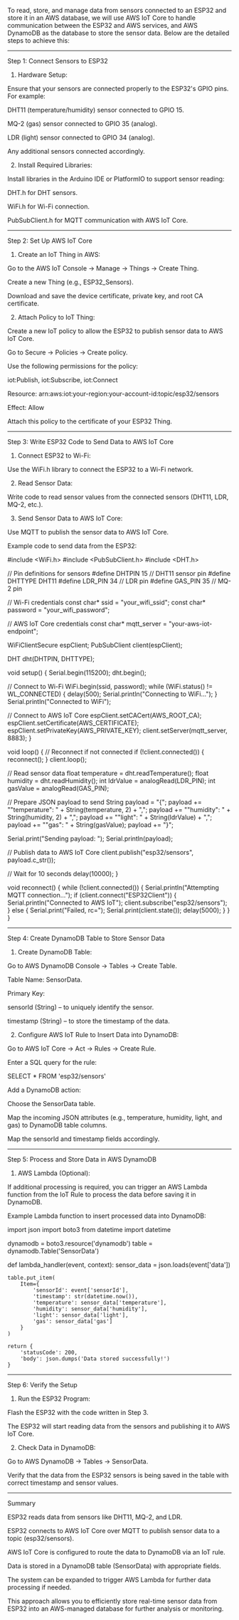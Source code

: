To read, store, and manage data from sensors connected to an ESP32 and store it in an AWS database, we will use AWS IoT Core to handle communication between the ESP32 and AWS services, and AWS DynamoDB as the database to store the sensor data. Below are the detailed steps to achieve this:


---

Step 1: Connect Sensors to ESP32

1. Hardware Setup:

Ensure that your sensors are connected properly to the ESP32's GPIO pins. For example:

DHT11 (temperature/humidity) sensor connected to GPIO 15.

MQ-2 (gas) sensor connected to GPIO 35 (analog).

LDR (light) sensor connected to GPIO 34 (analog).

Any additional sensors connected accordingly.




2. Install Required Libraries:

Install libraries in the Arduino IDE or PlatformIO to support sensor reading:

DHT.h for DHT sensors.

WiFi.h for Wi-Fi connection.

PubSubClient.h for MQTT communication with AWS IoT Core.






---

Step 2: Set Up AWS IoT Core

1. Create an IoT Thing in AWS:

Go to the AWS IoT Console → Manage → Things → Create Thing.

Create a new Thing (e.g., ESP32_Sensors).

Download and save the device certificate, private key, and root CA certificate.



2. Attach Policy to IoT Thing:

Create a new IoT policy to allow the ESP32 to publish sensor data to AWS IoT Core.

Go to Secure → Policies → Create policy.

Use the following permissions for the policy:

iot:Publish, iot:Subscribe, iot:Connect

Resource: arn:aws:iot:your-region:your-account-id:topic/esp32/sensors

Effect: Allow


Attach this policy to the certificate of your ESP32 Thing.





---

Step 3: Write ESP32 Code to Send Data to AWS IoT Core

1. Connect ESP32 to Wi-Fi:

Use the WiFi.h library to connect the ESP32 to a Wi-Fi network.



2. Read Sensor Data:

Write code to read sensor values from the connected sensors (DHT11, LDR, MQ-2, etc.).



3. Send Sensor Data to AWS IoT Core:

Use MQTT to publish the sensor data to AWS IoT Core.


Example code to send data from the ESP32:

#include <WiFi.h>
#include <PubSubClient.h>
#include <DHT.h>

// Pin definitions for sensors
#define DHTPIN 15  // DHT11 sensor pin
#define DHTTYPE DHT11
#define LDR_PIN 34 // LDR pin
#define GAS_PIN 35 // MQ-2 pin

// Wi-Fi credentials
const char* ssid = "your_wifi_ssid";
const char* password = "your_wifi_password";

// AWS IoT Core credentials
const char* mqtt_server = "your-aws-iot-endpoint";

WiFiClientSecure espClient;
PubSubClient client(espClient);

DHT dht(DHTPIN, DHTTYPE);

void setup() {
  Serial.begin(115200);
  dht.begin();

  // Connect to Wi-Fi
  WiFi.begin(ssid, password);
  while (WiFi.status() != WL_CONNECTED) {
    delay(500);
    Serial.println("Connecting to WiFi...");
  }
  Serial.println("Connected to WiFi");

  // Connect to AWS IoT Core
  espClient.setCACert(AWS_ROOT_CA);
  espClient.setCertificate(AWS_CERTIFICATE);
  espClient.setPrivateKey(AWS_PRIVATE_KEY);
  client.setServer(mqtt_server, 8883);
}

void loop() {
  // Reconnect if not connected
  if (!client.connected()) {
    reconnect();
  }
  client.loop();

  // Read sensor data
  float temperature = dht.readTemperature();
  float humidity = dht.readHumidity();
  int ldrValue = analogRead(LDR_PIN);
  int gasValue = analogRead(GAS_PIN);

  // Prepare JSON payload to send
  String payload = "{";
  payload += "\"temperature\": " + String(temperature, 2) + ",";
  payload += "\"humidity\": " + String(humidity, 2) + ",";
  payload += "\"light\": " + String(ldrValue) + ",";
  payload += "\"gas\": " + String(gasValue);
  payload += "}";

  Serial.print("Sending payload: ");
  Serial.println(payload);

  // Publish data to AWS IoT Core
  client.publish("esp32/sensors", payload.c_str());

  // Wait for 10 seconds
  delay(10000);
}

void reconnect() {
  while (!client.connected()) {
    Serial.println("Attempting MQTT connection...");
    if (client.connect("ESP32Client")) {
      Serial.println("Connected to AWS IoT");
      client.subscribe("esp32/sensors");
    } else {
      Serial.print("Failed, rc=");
      Serial.print(client.state());
      delay(5000);
    }
  }
}




---

Step 4: Create DynamoDB Table to Store Sensor Data

1. Create DynamoDB Table:

Go to AWS DynamoDB Console → Tables → Create Table.

Table Name: SensorData.

Primary Key:

sensorId (String) – to uniquely identify the sensor.

timestamp (String) – to store the timestamp of the data.




2. Configure AWS IoT Rule to Insert Data into DynamoDB:

Go to AWS IoT Core → Act → Rules → Create Rule.

Enter a SQL query for the rule:

SELECT * FROM 'esp32/sensors'

Add a DynamoDB action:

Choose the SensorData table.

Map the incoming JSON attributes (e.g., temperature, humidity, light, and gas) to DynamoDB table columns.

Map the sensorId and timestamp fields accordingly.






---

Step 5: Process and Store Data in AWS DynamoDB

1. AWS Lambda (Optional):

If additional processing is required, you can trigger an AWS Lambda function from the IoT Rule to process the data before saving it in DynamoDB.


Example Lambda function to insert processed data into DynamoDB:

import json
import boto3
from datetime import datetime

dynamodb = boto3.resource('dynamodb')
table = dynamodb.Table('SensorData')

def lambda_handler(event, context):
    sensor_data = json.loads(event['data'])

    table.put_item(
        Item={
            'sensorId': event['sensorId'],
            'timestamp': str(datetime.now()),
            'temperature': sensor_data['temperature'],
            'humidity': sensor_data['humidity'],
            'light': sensor_data['light'],
            'gas': sensor_data['gas']
        }
    )

    return {
        'statusCode': 200,
        'body': json.dumps('Data stored successfully!')
    }




---

Step 6: Verify the Setup

1. Run the ESP32 Program:

Flash the ESP32 with the code written in Step 3.

The ESP32 will start reading data from the sensors and publishing it to AWS IoT Core.



2. Check Data in DynamoDB:

Go to AWS DynamoDB → Tables → SensorData.

Verify that the data from the ESP32 sensors is being saved in the table with correct timestamp and sensor values.





---

Summary

ESP32 reads data from sensors like DHT11, MQ-2, and LDR.

ESP32 connects to AWS IoT Core over MQTT to publish sensor data to a topic (esp32/sensors).

AWS IoT Core is configured to route the data to DynamoDB via an IoT rule.

Data is stored in a DynamoDB table (SensorData) with appropriate fields.

The system can be expanded to trigger AWS Lambda for further data processing if needed.


This approach allows you to efficiently store real-time sensor data from ESP32 into an AWS-managed database for further analysis or monitoring.

